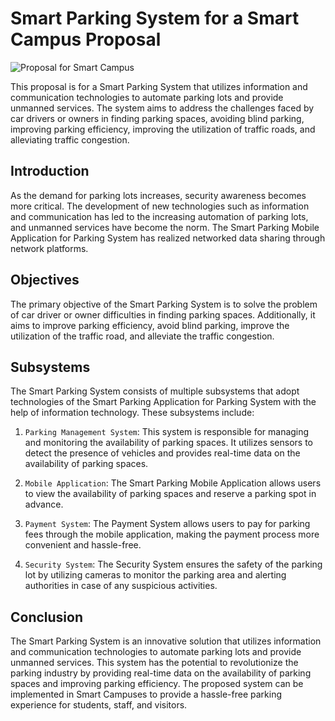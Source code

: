 # Smart Parking System for a Smart Campus Proposal
![Proposal for Smart Campus](https://user-images.githubusercontent.com/93007427/210375927-1504e194-b629-463c-b9c7-caf9e8ddc681.jpeg)

This proposal is for a Smart Parking System that utilizes information and communication technologies to automate parking lots and provide unmanned services. The system aims to address the challenges faced by car drivers or owners in finding parking spaces, avoiding blind parking, improving parking efficiency, improving the utilization of traffic roads, and alleviating traffic congestion.


## Introduction
As the demand for parking lots increases, security awareness becomes more critical. The development of new technologies such as information and communication has led to the increasing automation of parking lots, and unmanned services have become the norm. The Smart Parking Mobile Application for Parking System has realized networked data sharing through network platforms.


## Objectives
The primary objective of the Smart Parking System is to solve the problem of car driver or owner difficulties in finding parking spaces. Additionally, it aims to improve parking efficiency, avoid blind parking, improve the utilization of the traffic road, and alleviate the traffic congestion.


## Subsystems
The Smart Parking System consists of multiple subsystems that adopt technologies of the Smart Parking Application for Parking System with the help of information technology. These subsystems include:

1. `Parking Management System`: This system is responsible for managing and monitoring the availability of parking spaces. It utilizes sensors to detect the presence of vehicles and provides real-time data on the availability of parking spaces.

2. `Mobile Application`: The Smart Parking Mobile Application allows users to view the availability of parking spaces and reserve a parking spot in advance.

3. `Payment System`: The Payment System allows users to pay for parking fees through the mobile application, making the payment process more convenient and hassle-free.

4. `Security System`: The Security System ensures the safety of the parking lot by utilizing cameras to monitor the parking area and alerting authorities in case of any suspicious activities.


## Conclusion
The Smart Parking System is an innovative solution that utilizes information and communication technologies to automate parking lots and provide unmanned services. This system has the potential to revolutionize the parking industry by providing real-time data on the availability of parking spaces and improving parking efficiency. The proposed system can be implemented in Smart Campuses to provide a hassle-free parking experience for students, staff, and visitors.

